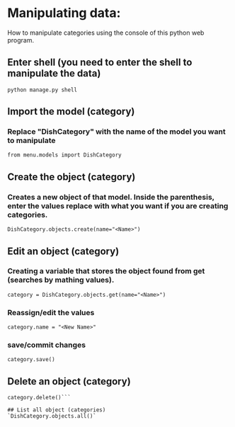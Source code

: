# Manipulating data:

How to manipulate categories using the console of this python web program.

## Enter shell (you need to enter the shell to manipulate the data)
`python manage.py shell`

## Import the model (category)

### Replace "DishCategory" with the name of the model you want to manipulate
`from menu.models import DishCategory`
## Create the object (category)

### Creates a new object of that model. Inside the parenthesis, enter the values replace <Name> with what you want if you are creating categories.
`DishCategory.objects.create(name="<Name>")`

## Edit an object (category)

### Creating a variable that stores the object found from get (searches by mathing values).
`category = DishCategory.objects.get(name="<Name>")`

### Reassign/edit the values
`category.name = "<New Name>"`

### save/commit changes
`category.save()`

## Delete an object (category)
```category = DishCategory.objects.get(name="Десерти")
category.delete()```

## List all object (categories)
`DishCategory.objects.all()`
